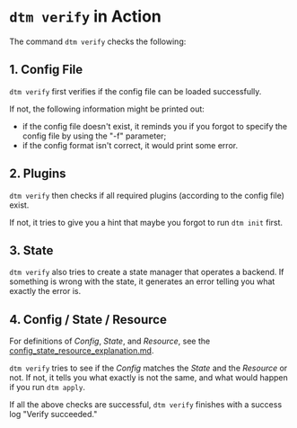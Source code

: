# `dtm verify` in Action

The command `dtm verify` checks the following:

## 1. Config File

`dtm verify` first verifies if the config file can be loaded successfully.

If not, the following information might be printed out:

- if the config file doesn't exist, it reminds you if you forgot to specify the config file by using the "-f" parameter;
- if the config format isn't correct, it would print some error.

## 2. Plugins

`dtm verify` then checks if all required plugins (according to the config file) exist.

If not, it tries to give you a hint that maybe you forgot to run `dtm init` first.

## 3. State

`dtm verify` also tries to create a state manager that operates a backend. If something is wrong with the state, it generates an error telling you what exactly the error is.

## 4. Config / State / Resource

For definitions of _Config_, _State_, and _Resource_, see the [config_state_resource_explanation.md](../config_state_resource_explanation.md).

`dtm verify` tries to see if the _Config_ matches the _State_ and the _Resource_ or not. If not, it tells you what exactly is not the same, and what would happen if you run `dtm apply`.

If all the above checks are successful, `dtm verify` finishes with a success log "Verify succeeded."
